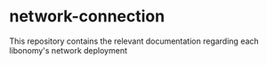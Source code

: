 # network-connection
This repository contains the relevant documentation regarding each libonomy's network deployment
